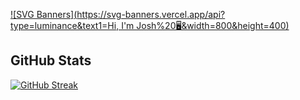 [![SVG Banners](https://svg-banners.vercel.app/api?type=luminance&text1=Hi, I'm Josh%20🖥&width=800&height=400)](https://github.com/Akshay090/svg-banners)


## GitHub Stats
[![GitHub Streak](https://streak-stats.demolab.com?user=Nozzexx&theme=dark&hide_border=true)](https://git.io/streak-stats)

 

